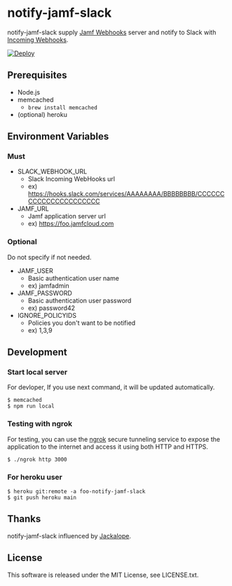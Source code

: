 # notify-jamf-slack
notify-jamf-slack supply [Jamf Webhooks](https://www.jamf.com/developers/webhooks/) server and notify to Slack with [Incoming Webhooks](https://api.slack.com/messaging/webhooks).

[![Deploy](https://www.herokucdn.com/deploy/button.svg)](https://heroku.com/deploy?template=https://github.com/howdy39/notify-jamf-slack/tree/main)

## Prerequisites
- Node.js
- memcached
  - `brew install memcached`
- (optional) heroku

## Environment Variables
### Must
- SLACK_WEBHOOK_URL
  - Slack Incoming WebHooks url
  - ex) https://hooks.slack.com/services/AAAAAAAA/BBBBBBBB/CCCCCCCCCCCCCCCCCCCCCC
- JAMF_URL
  - Jamf application server url
  - ex) https://foo.jamfcloud.com

### Optional
Do not specify if not needed.
- JAMF_USER
  - Basic authentication user name
  - ex) jamfadmin
- JAMF_PASSWORD
  - Basic authentication user password
  - ex) password42
- IGNORE_POLICYIDS
  - Policies you don't want to be notified
  - ex) 1,3,9

## Development
### Start local server
For devloper, If you use next command, it will be updated automatically.

```
$ memcached
$ npm run local
```

### Testing with ngrok
For testing, you can use the [ngrok](https://ngrok.com/) secure tunneling service to expose the application to the internet and access it using both HTTP and HTTPS.

```
$ ./ngrok http 3000
```

### For heroku user
```
$ heroku git:remote -a foo-notify-jamf-slack
$ git push heroku main
```

## Thanks
notify-jamf-slack influenced by [Jackalope](https://jackalope-slack.readthedocs.io/en/latest/index.html).

## License
This software is released under the MIT License, see LICENSE.txt.
